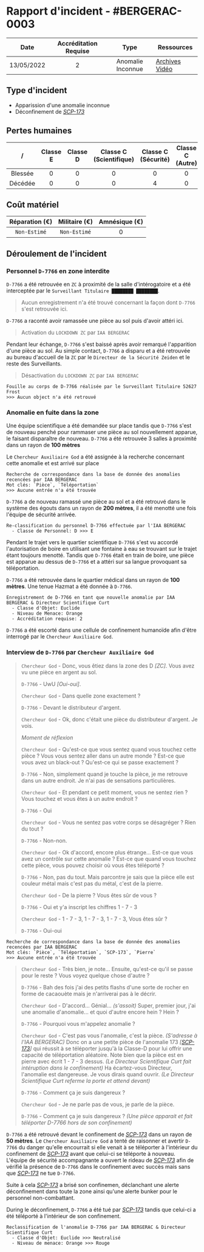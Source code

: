 # Rapport d'incident - #BERGERAC-0003

|    Date    | Accréditation Requise |        Type        | Ressources                                                |
| :--------: | :-------------------: | :----------------: | --------------------------------------------------------- |
| 13/05/2022 |           2           | Anomalie  Inconnue | [Archives Vidéo](https://www.twitch.tv/videos/1482897809) |

## Type d'incident

* Apparission d'une anomalie inconnue
* Déconfinement de *[SCP-173](http://fondationscp.wikidot.com/scp-173)*

## Pertes humaines

|    /    | Classe E | Classe D | Classe C (Scientifique) | Classe C (Sécurité) | Classe C (Autre) | Classe B | Classe A |
| :-----: | :------: | :------: | :---------------------: | :-----------------: | :--------------: | :------: | :------: |
| Blessée |    0     |    0     |            0            |          0          |        0         |    0     |    0     |
| Décédée |    0     |    0     |            0            |          4          |        0         |    0     |    0     |

## Coût matériel

| Réparation (€) | Militaire (€) | Amnésique (€) |
| :------------: | :-----------: | :-----------: |
|  `Non-Estimé`  | `Non-Estimé`  |       0       |

## Déroulement de l'incident

### Personnel `D-7766` en zone interdite

`D-7766` a été retrouvée en `ZC` à proximité de la salle d'intérogatoire et a été interceptée par le `Surveillant Titulaire ████████ ████████`.

> Aucun enregistrement n'a été trouvé concernant la façon dont `D-7766` s'est retrouvée ici.

`D-7766` a raconté avoir ramassée une pièce au sol puis d'avoir attéri ici.

> Activation du `LOCKDOWN ZC` par `IAA BERGERAC`

Pendant leur échange, `D-7766` s'est baissé après avoir remarqué l'apparition d'une pièce au sol. Au simple contact, `D-7766` a disparu et a été retrouvée au bureau d'accueil de la `ZC` par le `Directeur de la Sécurité Zeiden` et le reste des Surveillants.

> Désactivation du `LOCKDOWN ZC` par `IAA BERGERAC`

    Fouille au corps de D-7766 réalisée par le Surveillant Titulaire 52627 Frost
    >>> Aucun object n'a été retrouvé

### Anomalie en fuite dans la zone

Une équipe scientifique a été demandée sur place tandis que `D-7766` s'est de nouveau penché pour rammaser une pièce au sol nouvellement apparue, le faisant disparaître de nouveau. `D-7766` a été retrouvée 3 salles à proximité dans un rayon de **100 mètres**

Le `Chercheur Auxiliaire God` a été assignée à la recherche concernant cette anomalie et est arrivé sur place

    Recherche de correspondance dans la base de donnée des anomalies recencées par IAA BERGERAC
    Mot clés: `Pièce`, `Téléportation`
    >>> Aucune entrée n'a été trouvée

`D-7766` a de nouveau ramassé une pièce au sol et a été retrouvé dans le système des égouts dans un rayon de **200 mètres**, il a été menotté une fois l'équipe de sécurité arrivée.

    Re-classification du personnel D-7766 effectuée par l'IAA BERGERAC
      - Classe de Personnel: D >>> E

Pendant le trajet vers le quartier scientifique `D-7766` s'est vu accordé l'autorisation de boire en utilisant une fontaine à eau se trouvant sur le trajet étant toujours menotté. Tandis que `D-7766` était en train de boire, une pièce est apparue au dessus de `D-7766` et a attéri sur sa langue provoquant sa téléportation.

`D-7766` a été retrouvée dans le quartier médical dans un rayon de **100 mètres**. Une tenue Hazmat a été donnée à `D-7766`.

    Enregistrement de D-7766 en tant que nouvelle anomalie par IAA BERGERAC & Directeur Scientifique Curt
      - Classe d'Objet: Euclide
      - Niveau de Menace: Orange
      - Accréditation requise: 2

`D-7766` a été escorté dans une cellule de confinement humanoïde afin d'être interrogé par le `Chercheur Auxiliaire God`.

### Interview de `D-7766` par `Chercheur Auxiliaire God`

> `Chercheur God` - Donc, vous êtiez dans la zone des D *[ZC]*. Vous avez vu une pièce en argent au sol.
> 
> `D-7766` - UwU *[Oui-oui]*.
> 
> `Chercheur God` - Dans quelle zone exactement ?
> 
> `D-7766` - Devant le distributeur d'argent.
> 
> `Chercheur God` - Ok, donc c'était une pièce du distributeur d'argent. Je vois. 
> 
> *Moment de réflexion*
> 
> `Chercheur God` - Qu'est-ce que vous sentez quand vous touchez cette pièce ? Vous vous sentez aller dans un autre monde ? Est-ce que vous avez un black-out ? Qu'est-ce qui se passe exactement ?
> 
> `D-7766` - Non, simplement quand je touche la pièce, je me retrouve dans un autre endroit. Je n'ai pas de sensations particulières.
> 
> `Chercheur God` - Et pendant ce petit moment, vous ne sentez rien ? Vous touchez et vous êtes à un autre endroit ?
> 
> `D-7766` - Oui
> 
> `Chercheur God` - Vous ne sentez pas votre corps se désagréger ? Rien du tout ?
> 
> `D-7766` - Non-non.
> 
> `Chercheur God` - Ok d'accord, encore plus étrange... Est-ce que vous avez un contrôle sur cette anomalie ? Est-ce que quand vous touchez cette pièce, vous pouvez choisir où vous êtes téléporté ?
> 
> `D-7766` - Non, pas du tout. Mais parcontre je sais que la pièce elle est couleur métal mais c'est pas du métal, c'est de la pierre.
> 
> `Chercheur God` - De la pierre ? Vous êtes sûr de vous ?
> 
> `D-7766` - Oui et y'a inscript les chiffres 1 - 7 - 3
> 
> `Chercheur God` - 1 - 7 - 3, 1 - 7 - 3, 1 - 7 - 3, Vous êtes sûr ?
> 
> `D-7766` - Oui-oui

    Recherche de correspondance dans la base de donnée des anomalies recencées par IAA BERGERAC
    Mot clés: `Pièce`, `Téléportation`, `SCP-173`, `Pierre`
    >>> Aucune entrée n'a été trouvée

> `Chercheur God` - Très bien, je note... Ensuite, qu'est-ce qu'il se passe pour le reste ? Vous voyez quelque chose d'autre ?
> 
> `D-7766` - Bah des fois j'ai des petits flashs d'une sorte de rocher en forme de cacaouète mais je n'arriverai pas à le décrir.
> 
> `Chercheur God` - D'accord... Génial... *(s'assoit)* Super, premier jour, j'ai une anomalie d'anomalie... et quoi d'autre encore hein ? Hein ?
> 
> `D-7766` - Pourquoi vous m'appelez anomalie ?
> 
> `Chercheur God` - C'est pas vous l'anomalie, c'est la pièce. *(S'adresse à l'IAA BERGERAC)* Donc on a une petite pièce de l'anomalie 173 *[[SCP-173](http://fondationscp.wikidot.com/scp-173)]* qui réussit à se téléporter jusqu'à la Classe-D pour lui offrir une capacité de téléportation aléatoire. Note bien que la pièce est en pierre avec écrit 1 - 7 - 3 dessus. *(Le Directeur Scientifique Curt fait intéruption dans le confinement)* Ha écartez-vous Directeur, l'anomalie est dangereuse. Je vous dirais quand ouvrir. *(Le Directeur Scientifique Curt referme la porte et attend devant)*
> 
> `D-7766` - Comment ça je suis dangereux ?
> 
> `Chercheur God` - Je ne parle pas de vous, je parle de la pièce.
> 
> `D-7766` - Comment ça je suis dangereux ? *(Une pièce apparait et fait téléporter D-7766 hors de son confinement)*

`D-7766` a été retrouvé devant le confinement de *[SCP-173](http://fondationscp.wikidot.com/scp-173)* dans un rayon de **50 mètres**. Le `Chercheur Auxiliaire God` a tenté de raisonner et avertir `D-7766` du danger qu'elle encourrait si elle venait à se téléporter à l'intérieur du confinement de *[SCP-173](http://fondationscp.wikidot.com/scp-173)* avant que celui-ci se téléporte à nouveau. L'équipe de sécurité accompagnante a ouvert le rideau de *[SCP-173](http://fondationscp.wikidot.com/scp-173)* afin de vérifié la présence de `D-7766` dans le confinement avec succès mais sans que *[SCP-173](http://fondationscp.wikidot.com/scp-173)* ne tue `D-7766`.

Suite à cela *[SCP-173](http://fondationscp.wikidot.com/scp-173)* a brisé son confinemen, déclanchant une alerte déconfinement dans toute la zone ainsi qu'une alerte bunker pour le personnel non-combattant.

During le déconfinement, `D-7766` a été tué par *[SCP-173](http://fondationscp.wikidot.com/scp-173)* tandis que celui-ci a été téléporté à l'intérieur de son confinement.

    Reclassification de l'anomalie D-7766 par IAA BERGERAC & Directeur Scientifique Curt
      - Classe d'Objet: Euclide >>> Neutralisé
      - Niveau de menace: Orange >>> Rouge